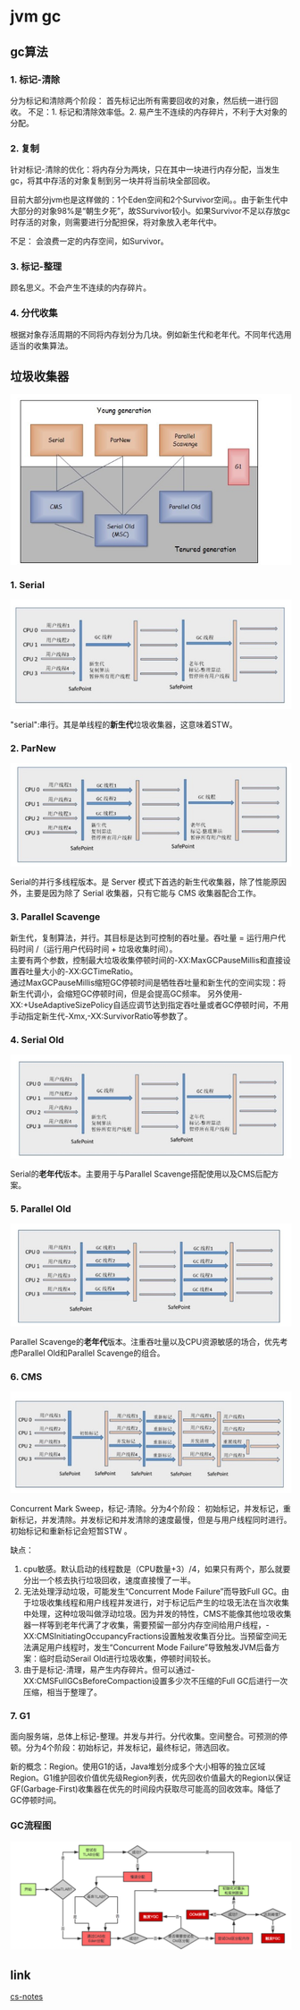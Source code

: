 # jvm gc


## gc算法

### 1. 标记-清除

分为标记和清除两个阶段： 首先标记出所有需要回收的对象，然后统一进行回收。
不足：1. 标记和清除效率低。2. 易产生不连续的内存碎片，不利于大对象的分配。


### 2. 复制

针对标记-清除的优化：将内存分为两块，只在其中一块进行内存分配，当发生gc，将其中存活的对象复制到另一块并将当前块全部回收。

目前大部分jvm也是这样做的：1个Eden空间和2个Survivor空间。。由于新生代中大部分的对象98%是“朝生夕死”，故SSurvivor较小。如果Survivor不足以存放gc时存活的对象，则需要进行分配担保，将对象放入老年代中。

不足： 会浪费一定的内存空间，如Survivor。

### 3. 标记-整理

顾名思义。不会产生不连续的内存碎片。

### 4. 分代收集 

根据对象存活周期的不同将内存划分为几块。例如新生代和老年代。不同年代选用适当的收集算法。


## 垃圾收集器

<img src="img/jvm-garbage-collector.jpg"/>

### 1. Serial

<img src="img/gc-serial.jpg"/>

"serial":串行。其是单线程的**新生代**垃圾收集器，这意味着STW。

### 2. ParNew

<img src="img/gc-parnew.jpg"/>

Serial的并行多线程版本。是 Server 模式下首选的新生代收集器，除了性能原因外，主要是因为除了 Serial 收集器，只有它能与 CMS 收集器配合工作。

### 3. Parallel Scavenge

新生代，复制算法，并行。其目标是达到可控制的吞吐量。吞吐量 = 运行用户代码时间 /（运行用户代码时间 + 垃圾收集时间）。   
主要有两个参数，控制最大垃圾收集停顿时间的-XX:MaxGCPauseMillis和直接设置吞吐量大小的-XX:GCTimeRatio。  
通过MaxGCPauseMillis缩短GC停顿时间是牺牲吞吐量和新生代的空间实现：将新生代调小，会缩短GC停顿时间，但是会提高GC频率。 
另外使用-XX:+UseAdaptiveSizePolicy自适应调节达到指定吞吐量或者GC停顿时间，不用手动指定新生代-Xmx,-XX:SurvivorRatio等参数了。

### 4. Serial Old

<img src="img/gc-serial-old.jpg"/>

Serial的**老年代**版本。主要用于与Parallel Scavenge搭配使用以及CMS后配方案。

### 5. Parallel Old

<img src="img/gc-parallel-old.jpg"/>

Parallel Scavenge的**老年代**版本。注重吞吐量以及CPU资源敏感的场合，优先考虑Parallel Old和Parallel Scavenge的组合。

### 6. CMS

<img src="img/gc-cms.jpg"/>

Concurrent Mark Sweep，标记-清除。分为4个阶段： 初始标记，并发标记，重新标记，并发清除。并发标记和并发清除的速度最慢，但是与用户线程同时进行。初始标记和重新标记会短暂STW	。

缺点：
1. cpu敏感。默认启动的线程数是（CPU数量+3）/4，如果只有两个，那么就要分出一个核去执行垃圾回收，速度直接慢了一半。
2. 无法处理浮动垃圾，可能发生“Concurrent Mode Failure”而导致Full GC。由于垃圾收集线程和用户线程并发进行，对于标记后产生的垃圾无法在当次收集中处理，这种垃圾叫做浮动垃圾。因为并发的特性，CMS不能像其他垃圾收集器一样等到老年代满了才收集，需要预留一部分内存空间给用户线程，-XX:CMSInitiatingOccupancyFractions设置触发收集百分比。当预留空间无法满足用户线程时，发生“Concurrent Mode Failure”导致触发JVM后备方案：临时启动Serail Old进行垃圾收集，停顿时间较长。
3. 由于是标记-清理，易产生内存碎片。但可以通过-XX:CMSFullGCsBeforeCompaction设置多少次不压缩的Full GC后进行一次压缩，相当于整理了。

### 7. G1

面向服务端，总体上标记-整理。并发与并行。分代收集。空间整合。可预测的停顿。分为4个阶段：初始标记，并发标记，最终标记，筛选回收。 

新的概念：Region。使用G1的话，Java堆划分成多个大小相等的独立区域Region。G1维护回收价值优先级Region列表，优先回收价值最大的Region以保证GF(Garbage-First)收集器在优先的时间段内获取尽可能高的回收效率。降低了GC停顿时间。


### GC流程图

<img src="img/YGC.png">


## link

[cs-notes](https://cyc2018.github.io/CS-Notes/#/notes/Java%20虚拟机)
